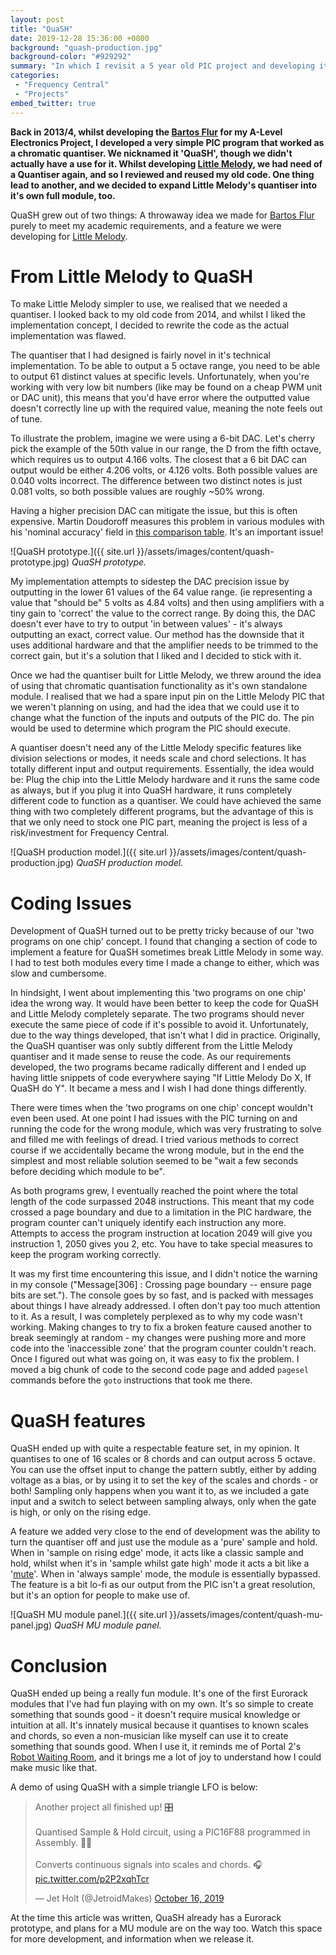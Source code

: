 ```yaml
---
layout: post
title: "QuaSH"
date: 2019-12-28 15:36:00 +0800
background: "quash-production.jpg"
background-color: "#929292"
summary: "In which I revisit a 5 year old PIC project and developing it to be far more interesting than I had ever imagined."
categories:
 - "Frequency Central"
 - "Projects"
embed_twitter: true
---
```


**Back in 2013/4, whilst developing the [Bartos Flur](/bartos-flur/) for my A-Level Electronics Project, I developed a very simple PIC program that worked as a chromatic quantiser. We nicknamed it 'QuaSH', though we didn't actually have a use for it. Whilst developing [Little Melody](/little-melody/), we had need of a Quantiser again, and so I reviewed and reused my old code. One thing lead to another, and we decided to expand Little Melody's quantiser into it's own full module, too.**

QuaSH grew out of two things: A throwaway idea we made for [Bartos Flur](/bartos-flur/) purely to meet my academic requirements, and a feature we were developing for [Little Melody](/little-melody/).

# From Little Melody to QuaSH

To make Little Melody simpler to use, we realised that we needed a quantiser. I looked back to my old code from 2014, and whilst I liked the implementation concept, I decided to rewrite the code as the actual implementation was flawed.

The quantiser that I had designed is fairly novel in it's technical implementation. To be able to output a 5 octave range, you need to be able to output 61 distinct values at specific levels. Unfortunately, when you're working with very low bit numbers (like may be found on a cheap PWM unit or DAC unit), this means that you'd have error where the outputted value doesn't correctly line up with the required value, meaning the note feels out of tune.

To illustrate the problem, imagine we were using a 6-bit DAC. Let's cherry pick the example of the 50th value in our range, the D from the fifth octave, which requires us to output 4.166 volts. The closest that a 6 bit DAC can output would be either 4.206 volts, or 4.126 volts. Both possible values are 0.040 volts incorrect. The difference between two distinct notes is just 0.081 volts, so both possible values are roughly ~50% wrong.

Having a higher precision DAC can mitigate the issue, but this is often expensive. Martin Doudoroff measures this problem in various modules with his 'nominal accuracy' field in [this comparison table](https://doudoroff.com/quantizers/). It's an important issue!

![QuaSH prototype.]({{ site.url }}/assets/images/content/quash-prototype.jpg)
*QuaSH prototype.*

My implementation attempts to sidestep the DAC precision issue by outputting in the lower 61 values of the 64 value range. (ie representing a value that "should be" 5 volts as 4.84 volts) and then using amplifiers with a tiny gain to 'correct' the value to the correct range. By doing this, the DAC doesn't ever have to try to output 'in between values' - it's always outputting an exact, correct value. Our method has the downside that it uses additional hardware and that the amplifier needs to be trimmed to the correct gain, but it's a solution that I liked and I decided to stick with it.

Once we had the quantiser built for Little Melody, we threw around the idea of using that chromatic quantisation functionality as it's own standalone module. I realised that we had a spare input pin on the Little Melody PIC that we weren't planning on using, and had the idea that we could use it to change what the function of the inputs and outputs of the PIC do. The pin would be used to determine which program the PIC should execute.

A quantiser doesn't need any of the Little Melody specific features like division selections or modes, it needs scale and chord selections. It has totally different input and output requirements. Essentially, the idea would be: Plug the chip into the Little Melody hardware and it runs the same code as always, but if you plug it into QuaSH hardware, it runs completely different code to function as a quantiser. We could have achieved the same thing with two completely different programs, but the advantage of this is that we only need to stock one PIC part, meaning the project is less of a risk/investment for Frequency Central.

![QuaSH production model.]({{ site.url }}/assets/images/content/quash-production.jpg)
*QuaSH production model.*

# Coding Issues

Development of QuaSH turned out to be pretty tricky because of our 'two programs on one chip' concept. I found that changing a section of code to implement a feature for QuaSH sometimes break Little Melody in some way. I had to test both modules every time I made a change to either, which was slow and cumbersome.

In hindsight, I went about implementing this 'two programs on one chip' idea the wrong way. It would have been better to keep the code for QuaSH and Little Melody completely separate. The two programs should never execute the same piece of code if it's possible to avoid it. Unfortunately, due to the way things developed, that isn't what I did in practice. Originally, the QuaSH quantiser was only subtly different from the Little Melody quantiser and it made sense to reuse the code. As our requirements developed, the two programs became radically different and I ended up having little snippets of code everywhere saying "If Little Melody Do X, If QuaSH do Y". It became a mess and I wish I had done things differently.

There were times when the 'two programs on one chip' concept wouldn't even been used. At one point I had issues with the PIC turning on and running the code for the wrong module, which was very frustrating to solve and filled me with feelings of dread. I tried various methods to correct course if we accidentally became the wrong module, but in the end the simplest and most reliable solution seemed to be "wait a few seconds before deciding which module to be".

As both programs grew, I eventually reached the point where the total length of the code surpassed 2048 instructions. This meant that my code crossed a page boundary and due to a limitation in the PIC hardware, the program counter can't uniquely identify each instruction any more. Attempts to access the program instruction at location 2049 will give you instruction 1, 2050 gives you 2, etc. You have to take special measures to keep the program working correctly.

It was my first time encountering this issue, and I didn't notice the warning in my console ("Message[306] :  Crossing page boundary -- ensure page bits are set."). The console goes by so fast, and is packed with messages about things I have already addressed. I often don't pay too much attention to it. As a result, I was completely perplexed as to why my code wasn't working. Making changes to try to fix a broken feature caused another to break seemingly at random - my changes were pushing more and more code into the 'inaccessible zone' that the program counter couldn't reach. Once I figured out what was going on, it was easy to fix the problem. I moved a big chunk of code to the second code page and added `pagesel` commands before the `goto` instructions that took me there.

# QuaSH features

QuaSH ended up with quite a respectable feature set, in my opinion. It quantises to one of 16 scales or 8 chords and can output across 5 octave. You can use the offset input to change the pattern subtly, either by adding voltage as a bias, or by using it to set the key of the scales and chords - or both! Sampling only happens when you want it to, as we included a gate input and a switch to select between sampling always, only when the gate is high, or only on the rising edge.

A feature we added very close to the end of development was the ability to turn the quantiser off and just use the module as a 'pure' sample and hold. When in 'sample on rising edge' mode, it acts like a classic sample and hold, whilst when it's in 'sample whilst gate high' mode it acts a bit like a '[mute](https://www.youtube.com/watch?v=w2DKgZHcmiU)'. When in 'always sample' mode, the module is essentially bypassed. The feature is a bit lo-fi as our output from the PIC isn't a great resolution, but it's an option for people to make use of.

![QuaSH MU module panel.]({{ site.url }}/assets/images/content/quash-mu-panel.jpg)
*QuaSH MU module panel.*

# Conclusion

QuaSH ended up being a really fun module. It's one of the first Eurorack modules that I've had fun playing with on my own. It's so simple to create something that sounds good - it doesn't require musical knowledge or intuition at all. It's innately musical because it quantises to known scales and chords, so even a non-musician like myself can use it to create something that sounds good. When I use it, it reminds me of Portal 2's [Robot Waiting Room](https://youtu.be/mn1SPGTygIE), and it brings me a lot of joy to understand how I could make music like that.

A demo of using QuaSH with a simple triangle LFO is below:

<blockquote class="twitter-tweet tw-align-center" data-conversation="none" data-dnt="true" data-theme="dark" data-link-color="#d05d5d"><p lang="en" dir="ltr">Another project all finished up! 🎛<br><br>Quantised Sample &amp; Hold circuit, using a PIC16F88 programmed in Assembly. 👨‍💻<br><br>Converts continuous signals into scales and chords. 🎧 <a href="https://t.co/p2P2xqhTcr">pic.twitter.com/p2P2xqhTcr</a></p>&mdash; Jet Holt (@JetroidMakes) <a href="https://twitter.com/JetroidMakes/status/1184597258614071298?ref_src=twsrc%5Etfw">October 16, 2019</a></blockquote>

At the time this article was written, QuaSH already has a Eurorack prototype, and plans for a MU module are on the way too. Watch this space for more development, and information when we release it.

